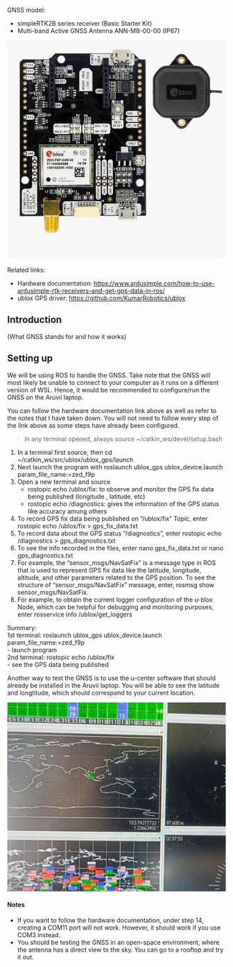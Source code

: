 GNSS model:  
- simpleRTK2B series receiver (Basic Starter Kit)  
- Multi-band Active GNSS Antenna ANN-MB-00-00 (IP67)

![image](assets/basic-kit-upgraded.jpg)

Related links:  
- Hardware documentation: <https://www.ardusimple.com/how-to-use-ardusimple-rtk-receivers-and-get-gps-data-in-ros/>  
- ublox GPS driver: <https://github.com/KumarRobotics/ublox>

## Introduction
(What GNSS stands for and how it works)

## Setting up
We will be using ROS to handle the GNSS. Take note that the GNSS will most likely be unable to connect to your computer as it runs on a different version of WSL. Hence, it would be recommended to configure/run the GNSS on the Aruvii laptop. 

You can follow the hardware documentation link above as well as refer to the notes that I have taken down. You will not need to follow every step of the link above as some steps have already been configured.

> In any terminal opened, always source ~/catkin_ws/devel/setup.bash

1) In a terminal first source, then cd ~/catkin_ws/src/ublox/ublox_gps/launch  
2) Next launch the program with roslaunch ublox_gps ublox_device.launch param_file_name:=zed_f9p  
3) Open a new terminal and source  
	- rostopic echo /ublox/fix: to observe and monitor the GPS fix data being published (longitude , latitude, etc)  
	- rostopic echo /diagnostics: gives the information of the GPS status like accuracy amung others  
4) To record GPS fix data being published on “/ublox/fix” Topic, enter rostopic echo /ublox/fix > gps_fix_data.txt  
5) To record data about the GPS status “/diagnostics”, enter rostopic echo /diagnostics > gps_diagnostics.txt  
6) To see the info recorded in the files, enter nano gps_fix_data.txt or nano gps_diagnostics.txt  
7) For example, the “sensor_msgs/NavSatFix” is a message type in ROS that is used to represent GPS fix data like the latitude, longitude, altitude, and other parameters related to the GPS position.  To see the structure of “sensor_msgs/NavSatFix” message,  enter, rosmsg show sensor_msgs/NavSatFix.  
8) For example, to obtain the current logger configuration of the u-blox Node, which can be helpful for debugging and monitoring purposes, enter rosservice info /ublox/get_loggers  

Summary:  
1st terminal: roslaunch ublox_gps ublox_device.launch param_file_name:=zed_f9p  
	- launch program  
2nd terminal: rostopic echo /ublox/fix  
	- see the GPS data being published  

Another way to test the GNSS is to use the u-center software that should already be installed in the Aruvii laptop. You will be able to see the latitude and longtitude, which should correspond to your current location.

![image](assets/gnss_test.jpg)

#### Notes
- If you want to follow the hardware documentation, under step 14, creating a COM11 port will not work. However, it should work if you use COM3 instead.  
- You should be testing the GNSS in an open-space environment, where the antenna has a direct view to the sky. You can go to a rooftop and try it out.